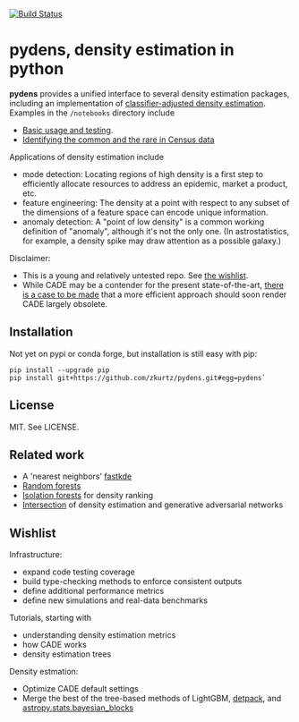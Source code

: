 [![Build Status](https://travis-ci.com/zkurtz/pydens.svg?branch=master)](https://travis-ci.com/zkurtz/pydens)
# pydens, density estimation in python

**pydens** provides a unified interface to several density estimation packages, 
including an implementation of 
[classifier-adjusted density 
estimation](https://pdfs.semanticscholar.org/e4e6/033069a8569ba16f64da3061538bcb90bec6.pdf).
Examples in the `/notebooks` directory include
- [Basic usage and testing](notebooks/demo.ipynb).
- [Identifying the common and the rare in Census data](notebooks/anomalous_demographics.ipynb)

Applications of density estimation include
- mode detection: Locating regions of high density is a first step to efficiently
allocate resources to address an epidemic, market a product, etc.
- feature engineering: The density at a point with respect to any subset of the dimensions of a feature
space can encode unique information. 
- anomaly detection: A "point of low density" is a common working definition of "anomaly",
 although it's not the only one. (In astrostatistics, for example,
 a density spike may draw attention as a possible galaxy.)

Disclaimer: 
- This is a young and relatively untested repo. See [the wishlist](#Wishlist).
- While CADE may be a contender for the present state-of-the-art, 
[there is a case to be made](https://github.com/Microsoft/LightGBM/issues/2056) 
that a more efficient approach should soon render CADE largely obsolete.

## Installation

Not yet on pypi or conda forge, but installation is still easy with pip:
```buildoutcfg
pip install --upgrade pip
pip install git+https://github.com/zkurtz/pydens.git#egg=pydens`
```

## License

MIT. See LICENSE.

## Related work

- A 'nearest neighbors' [fastkde](https://github.com/mjenrungrot/fastKDE)
- [Random forests](https://github.com/ksanjeevan/randomforest-density-python)
- [Isolation forests](https://towardsdatascience.com/outlier-detection-with-isolation-forest-3d190448d45e)
for density ranking
- [Intersection](https://medium.com/datadriveninvestor/generating-fake-data-density-estimation-and-generative-adversarial-networks-3606a37fa95)
of density estimation and generative adversarial networks

## Wishlist

Infrastructure:
- expand code testing coverage
- build type-checking methods to enforce consistent outputs
- define additional performance metrics
- define new simulations and real-data benchmarks

Tutorials, starting with
- understanding density estimation metrics
- how CADE works
- density estimation trees

Density estmation:
- Optimize CADE default settings
- Merge the best of the tree-based methods of LightGBM, 
[detpack](https://cran.r-project.org/web/packages/detpack/index.html),
and 
[astropy.stats.bayesian_blocks](http://docs.astropy.org/en/stable/api/astropy.stats.bayesian_blocks.html)
